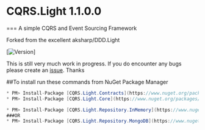 # CQRS.Light 1.1.0.0
===
A simple CQRS and Event Sourcing Framework

Forked from the excellent aksharp/DDD.Light

[![Version](https://img.shields.io/badge/version-v1.1.0.1-green.svg)]


This is still very much work in progress.  If you do encounter any bugs please create an [issue](https://github.com/wallaceiam/DDD.Light/issues "Issue").  Thanks

##To install run these commands from NuGet Package Manager

```csharp
* PM> Install-Package [CQRS.Light.Contracts](https://www.nuget.org/packages/CQRS.Light.Contracts/)
* PM> Install-Package [CQRS.Light.Core](https://www.nuget.org/packages/CQRS.Light.Core/)

* PM> Install-Package [CQRS.Light.Repository.InMemory](https://www.nuget.org/packages/CQRS.Light.Repository.InMemory/)
###OR
* PM> Install-Package [CQRS.Light.Repository.MongoDB](https://www.nuget.org/packages/CQRS.Light.Repository.MongoDB/)
```

